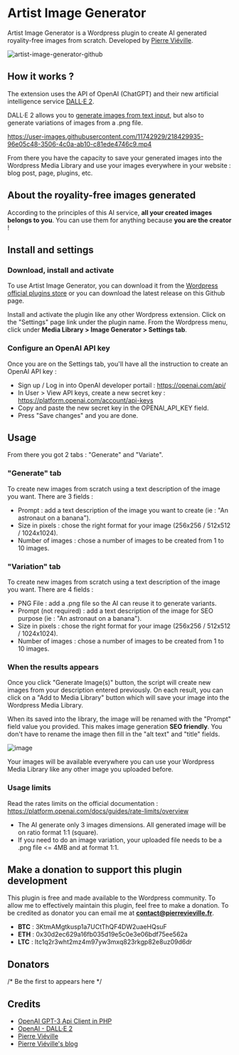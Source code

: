 # Artist Image Generator
Artist Image Generator is a Wordpress plugin to create AI generated royality-free images from scratch. Developed by [Pierre Viéville](https://www.pierrevieville.fr/).

![artist-image-generator-github](https://user-images.githubusercontent.com/11742929/218420318-66f0c7e5-eddb-41e4-831c-4b582b82f193.png)

## How it works ?

The extension uses the API of OpenAI (ChatGPT) and their new artificial intelligence service [DALL·E 2](https://openai.com/dall-e-2/).

DALL·E 2 allows you to [generate images from text input](https://openai.com/blog/dall-e/), but also to generate variations of images from a .png file.

https://user-images.githubusercontent.com/11742929/218429935-96e05c48-3506-4c0a-ab10-c81ede4746c9.mp4

From there you have the capacity to save your generated images into the Wordpress Media Library and use your images everywhere in your website : blog post, page, plugins, etc.

## About the royality-free images generated

According to the principles of this AI service, **all your created images belongs to you**. You can use them for anything because **you are the creator** !

## Install and settings

### Download, install and activate

To use Artist Image Generator, you can download it from the [Wordpress official plugins store](https://wordpress.org/plugins/artist-image-generator) or you can download the latest release on this Github page.

Install and activate the plugin like any other Wordpress extension. Click on the "Settings" page link under the plugin name. From the Wordpress menu, click under **Media Library > Image Generator > Settings tab**.

### Configure an OpenAI API key

Once you are on the Settings tab, you'll have all the instruction to create an OpenAI API key :

- Sign up / Log in into OpenAI developer portail : https://openai.com/api/
- In User > View API keys, create a new secret key : https://platform.openai.com/account/api-keys
- Copy and paste the new secret key in the OPENAI_API_KEY field.
- Press "Save changes" and you are done.

## Usage

From there you got 2 tabs : "Generate" and "Variate".

### "Generate" tab

To create new images from scratch using a text description of the image you want. There are 3 fields :

- Prompt : add a text description of the image you want to create (ie : "An astronaut on a banana").
- Size in pixels : chose the right format for your image (256x256 / 512x512 / 1024x1024).
- Number of images : chose a number of images to be created from 1 to 10 images.

### "Variation" tab

To create new images from scratch using a text description of the image you want. There are 4 fields :

- PNG File : add a .png file so the AI can reuse it to generate variants.
- Prompt (not required) : add a text description of the image for SEO purpose (ie : "An astronaut on a banana").
- Size in pixels : chose the right format for your image (256x256 / 512x512 / 1024x1024).
- Number of images : chose a number of images to be created from 1 to 10 images.

### When the results appears 

Once you click "Generate Image(s)" button, the script will create new images from your description entered previously. On each result, you can click on a "Add to Media Library" button which will save your image into the Wordpress Media Library. 

When its saved into the library, the image will be renamed with the "Prompt" field value you provided. This makes image generation **SEO friendly**. You don't have to rename the image then fill in the "alt text" and "title" fields.

![image](https://user-images.githubusercontent.com/11742929/218435399-5fa0f52f-20f3-4f42-8fba-13b32a83142f.png)

Your images will be available everywhere you can use your Wordpress Media Library like any other image you uploaded before.

### Usage limits 

Read the rates limits on the official documentation : https://platform.openai.com/docs/guides/rate-limits/overview

- The AI generate only 3 images dimensions. All generated image will be on ratio format 1:1 (square).
- If you need to do an image variation, your uploaded file needs to be a .png file <= 4MB and at format 1:1.

## Make a donation to support this plugin development

This plugin is free and made available to the Wordpress community. To allow me to effectively maintain this plugin, feel free to make a donation. To be credited as donator you can email me at **contact@pierrevieville.fr**.

- **BTC** : 3KtmAMgtkusp1a7UCtThQF4DW2uaeHQsuF
- **ETH** : 0x30d2ec629a16fb035d19e5c0e3e06bdf75ee562a
- **LTC** : ltc1q2r3wht2mz4m97yw3mxq823rkgp82e8uz09d6dr

## Donators

/* Be the first to appears here */

## Credits

- [OpenAI GPT-3 Api Client in PHP](https://github.com/orhanerday/open-ai)
- [OpenAI - DALL·E 2](https://openai.com/dall-e-2/)
- [Pierre Viéville](https://www.pierrevieville.fr/)
- [Pierre Viéville's blog](https://developpeur-web.site/)
